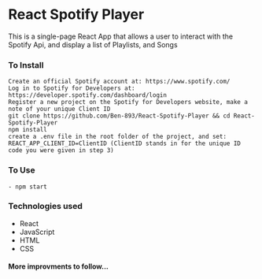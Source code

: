 # React Spotify Player

This is a single-page React App that allows a user to interact with the Spotify Api, and display a list of Playlists, and Songs

### To Install

```
Create an official Spotify account at: https://www.spotify.com/
Log in to Spotify for Developers at: https://developer.spotify.com/dashboard/login
Register a new project on the Spotify for Developers website, make a note of your unique Client ID
git clone https://github.com/Ben-893/React-Spotify-Player && cd React-Spotify-Player
npm install
create a .env file in the root folder of the project, and set: REACT_APP_CLIENT_ID=ClientID (ClientID stands in for the unique ID code you were given in step 3)
```

### To Use

```
- npm start
```

### Technologies used

- React
- JavaScript
- HTML
- CSS

#### More improvments to follow...
